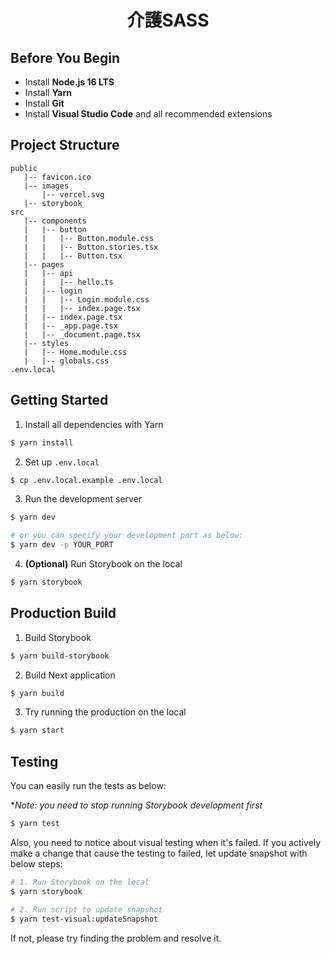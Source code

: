 <h1 align="center">介護SASS</h1>

## Before You Begin
- Install **Node.js 16 LTS**
- Install **Yarn**
- Install **Git**
- Install **Visual Studio Code** and all recommended extensions

## Project Structure
```
public
   |-- favicon.ico
   |-- images
       |-- vercel.svg
   |-- storybook
src
   |-- components
   |   |-- button
   |   |   |-- Button.module.css
   |   |   |-- Button.stories.tsx
   |   |   |-- Button.tsx
   |-- pages
   |   |-- api
   |   |   |-- hello.ts
   |   |-- login
   |   |   |-- Login.module.css
   |   |   |-- index.page.tsx
   |   |-- index.page.tsx
   |   |-- _app.page.tsx
   |   |-- _document.page.tsx
   |-- styles
   |   |-- Home.module.css
   |   |-- globals.css
.env.local
```
## Getting Started
1. Install all dependencies with Yarn

```bash
$ yarn install
```

2. Set up `.env.local`

```bash
$ cp .env.local.example .env.local
```

3. Run the development server

```bash
$ yarn dev

# or you can specify your development port as below:
$ yarn dev -p YOUR_PORT
```

4. **(Optional)** Run Storybook on the local

```bash
$ yarn storybook
```

## Production Build

1. Build Storybook

```bash
$ yarn build-storybook
```

2. Build Next application

```bash
$ yarn build
```

3. Try running the production on the local

```bash
$ yarn start
```

## Testing

You can easily run the tests as below:

**Note: you need to stop running Storybook development first*

```bash
$ yarn test
```

Also, you need to notice about visual testing when it's failed. If you actively make a change that cause the testing to failed, let update snapshot with below steps:

```bash
# 1. Run Storybook on the local
$ yarn storybook

# 2. Run script to update snapshot
$ yarn test-visual:updateSnapshot
```

If not, please try finding the problem and resolve it.
